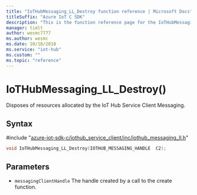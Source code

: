 ```yaml
---                             
title: "IoTHubMessaging_LL_Destroy function reference | Microsoft Docs" 
titleSuffix: "Azure IoT C SDK"            
description: "This is the function reference page for the IoTHubMessaging_LL_Destroy() function in the Azure IoT C SDK. This SDK is used with Azure IoT Hub and Azure IoT Hub Device Provisioning Service"            
manager: timlt                 
author: wesmc7777              
ms.author: wesmc               
ms.date: 10/18/2018                    
ms.service: "iot-hub"             
ms.custom: ""                
ms.topic: "reference"        
---                            
```


# IoTHubMessaging_LL_Destroy()

Disposes of resources allocated by the IoT Hub Service Client Messaging.

## Syntax

\#include "[azure-iot-sdk-c/iothub_service_client/inc/iothub_messaging_ll.h](../iothub-messaging-ll-h.md)"  
```C
void IoTHubMessaging_LL_Destroy(IOTHUB_MESSAGING_HANDLE  C2);
```

## Parameters
* `messagingClientHandle` The handle created by a call to the create function.

